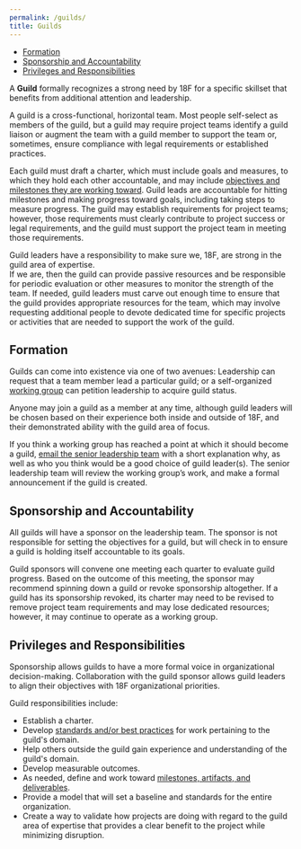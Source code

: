 ```yaml
---
permalink: /guilds/
title: Guilds
---
```


* [Formation](#formation)
* [Sponsorship and Accountability](#sponsorship-and-accountability)
* [Privileges and Responsibilities](#privileges-and-responsibilities)

A **Guild** formally recognizes a strong need by 18F
for a specific skillset that benefits from additional attention and
leadership.

A guild is a cross-functional, horizontal team. Most people self-select as
members of the guild, but a guild may require project teams identify a
guild liaison or augment the team with a guild member to support the team
or, sometimes, ensure compliance with legal requirements or established practices.

Each guild must draft a charter, which must include goals and measures,
to which they hold each other accountable, and may include
[objectives and milestones they are working toward]({{site.baseurl}}/processes-and-artifacts/#okrs). Guild leads are accountable for hitting milestones and making progress toward goals,
including taking steps to measure progress. The guild may establish
requirements for project teams; however, those requirements must clearly
contribute to project success or legal requirements, and the guild must support
the project team in meeting those requirements.


Guild leaders have a responsibility to make sure we, 18F, are strong in the
guild area of expertise.  
If we are, then the guild can provide passive resources and be responsible
for periodic evaluation or other measures to monitor the strength of the team.
If needed, guild leaders must carve out enough time to ensure that the guild
provides appropriate resources for the team, which may involve requesting additional people
to devote dedicated time for specific projects or activities that are needed to support the work of the guild.

## <a name="formation"></a>Formation

Guilds can come into existence via one of two avenues: Leadership can request
that a team member lead a particular guild; or a self-organized [working group]({{site.baseurl}}/working-groups)
can petition leadership to acquire guild status.

Anyone may join a guild as a member at any time, although guild
leaders will be chosen based on their experience both inside and outside of
18F, and their demonstrated ability with the guild area of focus.

If you think a working group has reached a point at which it should become a
guild, [email the senior leadership team](mailto:18f-supervisors@gsa.gov) with
a short explanation why, as well as who you think would be a good choice of
guild leader(s). The senior leadership team will review the working group’s
work, and make a formal announcement if the guild is created.

## <a name="sponsorship-and-accountability"></a>Sponsorship and Accountability

All guilds will have a sponsor on the leadership team. The sponsor is not
responsible for setting the objectives for a guild, but will check in to
ensure a guild is holding itself accountable to its goals.

Guild sponsors will convene one meeting each quarter to evaluate guild
progress. Based on the outcome of this meeting, the sponsor may recommend
spinning down a guild or revoke sponsorship altogether. If a guild has its
sponsorship revoked, its charter may need to be revised to remove project team
requirements and may lose dedicated resources; however, it may continue to operate as a working group.

## <a name="privileges-and-responsibilities"></a>Privileges and Responsibilities

Sponsorship allows guilds to have a more formal voice in organizational decision-making. Collaboration with the guild sponsor allows guild leaders to align their objectives with 18F organizational priorities.

Guild responsibilities include:

* Establish a charter.
* Develop [standards and/or best practices](https://pages.18.gov/guides/)
  for work pertaining to the guild's domain.
* Help others outside the guild gain experience and understanding of the
  guild's domain.
* Develop measurable outcomes.
* As needed, define and work toward [milestones, artifacts, and
  deliverables]({{site.baseurl}}/processes-and-artifacts/#okrs).
* Provide a model that will set a baseline and standards for the entire
  organization.
* Create a way to validate how projects are doing with regard to the guild area of expertise that provides a clear benefit to the project while minimizing disruption.

